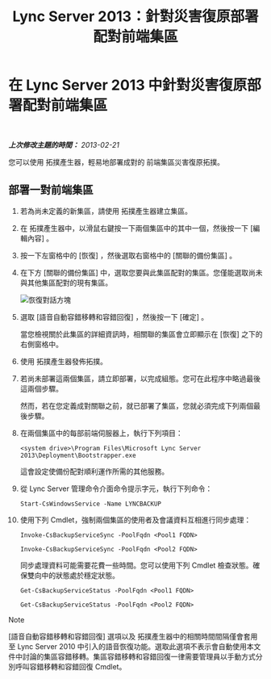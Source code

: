 ﻿---
title: Lync Server 2013：針對災害復原部署配對前端集區
TOCTitle: 針對災害復原部署配對前端集區
ms:assetid: 2f12467c-8b90-43e6-831b-a0b096427f17
ms:mtpsurl: https://technet.microsoft.com/zh-tw/library/JJ204773(v=OCS.15)
ms:contentKeyID: 49290474
ms.date: 08/10/2015
mtps_version: v=OCS.15
ms.translationtype: HT
---

# 在 Lync Server 2013 中針對災害復原部署配對前端集區

 

_**上次修改主題的時間：** 2013-02-21_

您可以使用 拓撲產生器，輕易地部署成對的 前端集區災害復原拓撲。

## 部署一對前端集區

1.  若為尚未定義的新集區，請使用 拓撲產生器建立集區。

2.  在 拓撲產生器中，以滑鼠右鍵按一下兩個集區中的其中一個，然後按一下 \[編輯內容\] 。

3.  按一下左窗格中的 \[恢復\] ，然後選取右窗格中的 \[關聯的備份集區\] 。

4.  在下方 \[關聯的備份集區\] 中，選取您要與此集區配對的集區。您僅能選取尚未與其他集區配對的現有集區。
    
    ![恢復對話方塊](images/JJ204773.36080581-db76-497d-bf9e-f02b39574d0e(OCS.15).png "恢復對話方塊")  

5.  選取 \[語音自動容錯移轉和容錯回復\] ，然後按一下 \[確定\] 。
    
    當您檢視關於此集區的詳細資訊時，相關聯的集區會立即顯示在 \[恢復\] 之下的右側窗格中。

6.  使用 拓撲產生器發佈拓撲。

7.  若尚未部署這兩個集區，請立即部署，以完成組態。您可在此程序中略過最後這兩個步驟。
    
    然而，若在您定義成對關聯之前，就已部署了集區，您就必須完成下列兩個最後步驟。

8.  在兩個集區中的每部前端伺服器上，執行下列項目：
    
        <system drive>\Program Files\Microsoft Lync Server 2013\Deployment\Bootstrapper.exe 
    
    這會設定使備份配對順利運作所需的其他服務。

9.  從 Lync Server 管理命令介面命令提示字元，執行下列命令：
    
        Start-CsWindowsService -Name LYNCBACKUP

10. 使用下列 Cmdlet，強制兩個集區的使用者及會議資料互相進行同步處理：
    
      ```
      Invoke-CsBackupServiceSync -PoolFqdn <Pool1 FQDN>
      ```    
      ```
      Invoke-CsBackupServiceSync -PoolFqdn <Pool2 FQDN>
      ```
    
    同步處理資料可能需要花費一些時間。您可以使用下列 Cmdlet 檢查狀態。確保雙向中的狀態處於穩定狀態。
    
      ```
      Get-CsBackupServiceStatus -PoolFqdn <Pool1 FQDN>
      ```    
      ```
      Get-CsBackupServiceStatus -PoolFqdn <Pool2 FQDN>
      ```

> [!NOTE]  
> [語音自動容錯移轉和容錯回復] 選項以及 拓撲產生器中的相關時間間隔僅會套用至 Lync Server 2010 中引入的語音恢復功能。選取此選項不表示會自動使用本文件中討論的集區容錯移轉。集區容錯移轉和容錯回復一律需要管理員以手動方式分別呼叫容錯移轉和容錯回復 Cmdlet。


